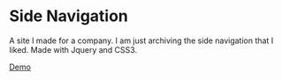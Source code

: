 #  Side Navigation

A site I made for a company. I am just archiving the side navigation that I liked. Made with Jquery and CSS3.

<a href="http://demo.artsir.com/amar/">Demo</a>